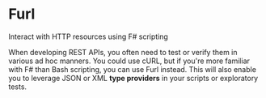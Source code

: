 # Furl
Interact with HTTP resources using F# scripting

When developing REST APIs, you often need to test or verify them in various ad hoc manners. You could use cURL, but if you're more familiar with F# than Bash scripting, you can use Furl instead. This will also enable you to leverage JSON or XML **type providers** in your scripts or exploratory tests.
